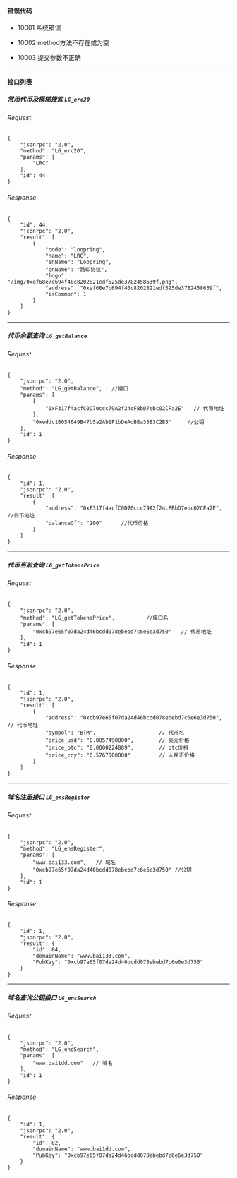 
#### 错误代码

- 10001
系统错误

- 10002
method方法不存在或为空

- 10003
提交参数不正确


-----

#### 接口列表

##### 常用代币及模糊搜索 `LG_erc20`

###### Request
```
{
    "jsonrpc": "2.0",
    "method": "LG_erc20",   
    "params": [
    	"LRC"
    ],
    "id": 44
}
```

###### Response

```
{
    "id": 44,
    "jsonrpc": "2.0",
    "result": [
        {
            "code": "loopring",
            "name": "LRC",
            "enName": "Loopring",
            "cnName": "路印协议",
            "logo": "/img/0xef68e7c694f40c8202821edf525de3782458639f.png",
            "address": "0xef68e7c694f40c8202821edf525de3782458639f",
            "isCommon": 1
        }
    ]
}

```
-----
##### 代币余额查询 `LG_getBalance`

###### Request
```
{
    "jsonrpc": "2.0",
    "method": "LG_getBalance",   //接口
    "params": [
        [
            "0xF317f4acfC0D70ccc79A2f24cFBbD7ebc02CFa2E"   // 代币地址
        ],
        "0xeddc1B054649B47b5a2Ab1F1bDeAdBBa35B3C2B5"     //公钥
    ],
    "id": 1
}
```

###### Response

```
{
    "id": 1,
    "jsonrpc": "2.0",
    "result": [
        {
            "address": "0xF317f4acfC0D70ccc79A2f24cFBbD7ebc02CFa2E",    //代币地址
            "balanceOf": "200"      //代币价格
        }
    ]
}

```
-----
##### 代币当前查询 `LG_getTokensPrice`

###### Request
```
{
    "jsonrpc": "2.0",
    "method": "LG_getTokensPrice",          //接口名
    "params": [
    	"0xcb97e65f07da24d46bcdd078ebebd7c6e6e3d750"   // 代币地址
    ],
    "id": 1
}
```

###### Response

```
{
    "id": 1,
    "jsonrpc": "2.0",
    "result": [
        {
            "address": "0xcb97e65f07da24d46bcdd078ebebd7c6e6e3d750",   // 代币地址
            "symbol": "BTM",                    // 代币名
            "price_usd": "0.0857490000",        // 美元价格
            "price_btc": "0.0000224889",        // btc价格
            "price_cny": "0.5767000000"         // 人民币价格
        }
    ]
}

```
-----
##### 域名注册接口 `LG_ensRegister`

###### Request
```
{
    "jsonrpc": "2.0",
    "method": "LG_ensRegister",
    "params": [
    	"www.bai133.com",   // 域名
    	"0xcb97e65f07da24d46bcdd078ebebd7c6e6e3d750" //公钥
    ],
    "id": 1
}
```

###### Response

```
{
    "id": 1,
    "jsonrpc": "2.0",
    "result": {
        "id": 84,
        "domainName": "www.bai133.com",
        "PubKey": "0xcb97e65f07da24d46bcdd078ebebd7c6e6e3d750"
    }
}

```
-----
##### 域名查询公钥接口 `LG_ensSearch`

###### Request
```
{
    "jsonrpc": "2.0",
    "method": "LG_ensSearch",          
    "params": [
    	"www.bai1dd.com"   // 域名
    ],
    "id": 1
}
```

###### Response

```
{
    "id": 1,
    "jsonrpc": "2.0",
    "result": {
        "id": 82,
        "domainName": "www.bai1dd.com",
        "PubKey": "0xcb97e65f07da24d46bcdd078ebebd7c6e6e3d750"
    }
}

```